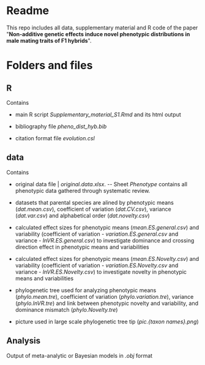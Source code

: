 # Readme

This repo includes all data, supplementary material and R code of the paper "**Non-additive genetic effects induce novel phenotypic distributions in male mating traits of F1 hybrids**". 

# Folders and files

## R

Contains  

- main R script *Supplementary_material_S1.Rmd* and its html output  

- bibliography file *pheno_dist_hyb.bib*  

- citation format file *evolution.csl*  

## data

Contains  

- original data file | *original.data.xlsx*. 
-- Sheet *Phenotype* contains all phenotypic data gathered through systematic review. 

- datasets that parental species are alined by phenotypic means (*dat.mean.csv*), coefficient of variation (*dat.CV.csv*), variance (*dat.var.csv*) and alphabetical order (*dat.novelty.csv*)  

- calculated effect sizes for phenotypic means (*mean.ES.general.csv*) and variability (coefficient of variation - *variation.ES.general.csv* and variance - *lnVR.ES.general.csv*) to investigate dominance and crossing direction effect in phenotypic means and variabilities  

- calculated effect sizes for phenotypic means (*mean.ES.Novelty.csv*) and variability (coefficient of variation - *variation.ES.Novelty.csv* and variance - *lnVR.ES.Novelty.csv*) to investigate novelty in phenotypic means and variabilities  
- phylogenetic tree used for analyzing phenotypic means (*phylo.mean.tre*), coefficient of variation (*phylo.variation.tre*), variance (*phylo.lnVR.tre*) and link between phenotypic novelty and variability, and dominance mismatch (*phylo.Novelty.tre*)  

- picture used in large scale phylogenetic tree tip (*pic.{taxon names}.png*)  


## Analysis

Output of meta-analytic or Bayesian models in *.obj* format


